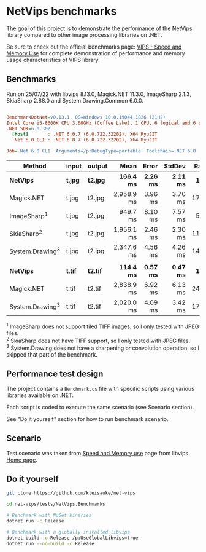 # NetVips benchmarks

The goal of this project is to demonstrate the performance of the NetVips
library compared to other image processing libraries on .NET.

Be sure to check out the official benchmarks page: [VIPS - Speed and Memory
Use](https://github.com/libvips/libvips/wiki/Speed-and-memory-use)
for complete demonstration of performance and memory usage characteristics
of VIPS library.

## Benchmarks

Run on 25/07/22 with libvips 8.13.0, Magick.NET 11.3.0, ImageSharp 2.1.3, SkiaSharp 2.88.0 and System.Drawing.Common 6.0.0.

``` ini

BenchmarkDotNet=v0.13.1, OS=Windows 10.0.19044.1826 (21H2)
Intel Core i5-8600K CPU 3.60GHz (Coffee Lake), 1 CPU, 6 logical and 6 physical cores
.NET SDK=6.0.302
  [Host]       : .NET 6.0.7 (6.0.722.32202), X64 RyuJIT
  .Net 6.0 CLI : .NET 6.0.7 (6.0.722.32202), X64 RyuJIT

Job=.Net 6.0 CLI  Arguments=/p:DebugType=portable  Toolchain=.NET 6.0  

```
|                     Method | input | output |       Mean |   Error |  StdDev | Ratio | RatioSD |
|--------------------------- |------ |------- |-----------:|--------:|--------:|------:|--------:|
|                    **NetVips** | **t.jpg** | **t2.jpg** |   **166.4 ms** | **2.26 ms** | **2.11 ms** |  **1.00** |    **0.00** |
|                 Magick.NET | t.jpg | t2.jpg | 2,958.9 ms | 3.96 ms | 3.70 ms | 17.79 |    0.23 |
|     ImageSharp<sup>1</sup> | t.jpg | t2.jpg |   949.7 ms | 8.10 ms | 7.57 ms |  5.71 |    0.09 |
|      SkiaSharp<sup>2</sup> | t.jpg | t2.jpg | 1,956.1 ms | 2.46 ms | 2.30 ms | 11.76 |    0.15 |
| System.Drawing<sup>3</sup> | t.jpg | t2.jpg | 2,347.6 ms | 4.56 ms | 4.26 ms | 14.11 |    0.18 |
|                            |       |        |            |         |         |       |         |
|                    **NetVips** | **t.tif** | **t2.tif** |   **114.4 ms** | **0.57 ms** | **0.47 ms** |  **1.00** |    **0.00** |
|                 Magick.NET | t.tif | t2.tif | 2,838.9 ms | 6.92 ms | 6.13 ms | 24.82 |    0.12 |
| System.Drawing<sup>3</sup> | t.tif | t2.tif | 2,020.0 ms | 4.09 ms | 3.42 ms | 17.66 |    0.08 |

<sup>1</sup> ImageSharp does not support tiled TIFF images, so I only tested with JPEG files.  
<sup>2</sup> SkiaSharp does not have TIFF support, so I only tested with JPEG files.  
<sup>3</sup> System.Drawing does not have a sharpening or convolution operation, so I skipped that part of the benchmark.

## Performance test design

The project contains a `Benchmark.cs` file with specific scripts
using various libraries available on .NET.

Each script is coded to execute the same scenario (see Scenario section).

See "Do it yourself" section for how to run benchmark scenario.

## Scenario

Test scenario was taken from [Speed and Memory
use](https://github.com/libvips/libvips/wiki/Speed-and-memory-use)
page from libvips [Home
page](https://libvips.github.io/libvips/).

## Do it yourself

```bash
git clone https://github.com/kleisauke/net-vips

cd net-vips/tests/NetVips.Benchmarks

# Benchmark with NuGet binaries
dotnet run -c Release

# Benchmark with a globally installed libvips
dotnet build -c Release /p:UseGlobalLibvips=true
dotnet run --no-build -c Release
```
